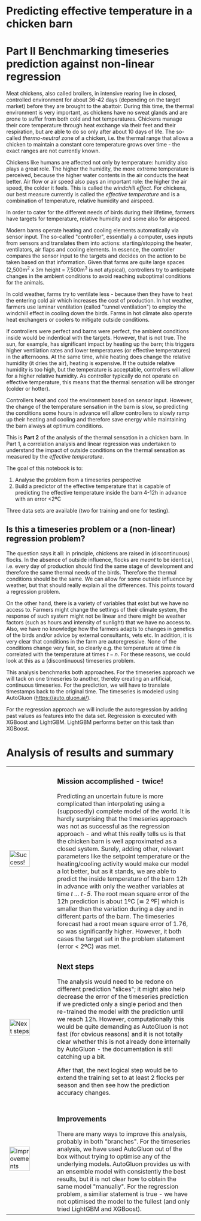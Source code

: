 # Predicting effective temperature in a chicken barn 
# Part II Benchmarking timeseries prediction against non-linear regression

Meat chickens, also called broilers, in intensive rearing live in closed, controlled environment for about 36-42 days (depending on the target market) before they are brought to the abattoir. During this time, the thermal environment is very important, as chickens have no sweat glands and are prone to suffer from both cold and hot temperatures. Chickens manage their core temperature through heat exchange via their feet and their respiration, but are able to do so only after about 10 days of life. The so-called *thermo-neutral* zone of a chicken, i.e. the thermal range that allows a chicken to maintain a constant core temperature grows over time - the exact ranges are not currently known.

Chickens like humans are affected not only by temperature: humidity also plays a great role. The higher the humidity, the more extreme temperature is perceived, because the higher water contents in the air conducts the heat better. Air flow or air speed also pays an important role: the higher the air speed, the colder it feels. This is called the *windchill effect*. For chickens, our best measure currently is called the *effective temperature* and is a combination of temperature, relative humidity and airspeed.

In order to cater for the different needs of birds during their lifetime, farmers have targets for temperature, relative humidity and some also for airspeed.

Modern barns operate heating and cooling elements automatically via sensor input. The so-called "controller", essentially a computer, uses inputs from sensors and translates them into actions: starting/stopping the heater, ventilators, air flaps and cooling elements. In essence, the controller compares the sensor input to the targets and decides on the action to be taken based on that information. Given that farms are quite large spaces (2,500m$^2$ x 3m height = 7,500m$^3$ is not atypical), controllers try to anticipate changes in the ambient conditions to avoid reaching suboptimal conditions for the animals.

In cold weather, farms try to ventilate less - because then they have to heat the entering cold air which increases the cost of production. In hot weather, farmers use laminar ventilation (called "tunnel ventilation") to employ the windchill effect in cooling down the birds. Farms in hot climate also operate heat exchangers or coolers to mitigate outside conditions.

If controllers were perfect and barns were perfect, the ambient conditions inside would be indentical with the targets. However, that is not true. The sun, for example, has significant impact by heating up the barn; this triggers higher ventilation rates and lower temperatures (or effective temperatures) in the afternoons. At the same time, while heating does change the relative humidity (it dries the air), heating is expensive. If the outside relative humidity is too high, but the temperature is acceptable, controllers will allow for a higher relative humidity. As controller typically do not operate on effective temperature, this means that the thermal sensation will be stronger (colder or hotter).

Controllers heat and cool the environment based on sensor input. However, the change of the temperature sensation in the barn is slow, so predicting the conditions some hours in advance will allow controllers to slowly ramp up their heating and cooling and therefore save energy while maintaining the barn always at optimum conditions.

This is **Part 2** of the analysis of the thermal sensation in a chicken barn. In Part 1, a correlation analysis and linear regression was undertaken to understand the impact of outside conditions on the thermal sensation as measured by the *effective temperature*. 

The goal of this notebook is to:
1) Analyse the problem from a timeseries perspective
2) Build a predictor of the effective temperature that is capable of predicting the effective temperature inside the barn 4-12h in advance with an error <2ºC

Three data sets are available (two for training and one for testing).

## Is this a timeseries problem or a (non-linear) regression problem?

The question says it all: in principle, chickens are raised in (discontinuous) flocks. In the absence of outside influence, flocks are *meant* to be identical, i.e. every day of production should find the same stage of development and therefore the same thermal needs of the birds. Therefore the thermal conditions should be the same. We can allow for some outside influence by weather, but that should really explain all the differences. This points toward a regression problem.

On the other hand, there is a variety of variables that exist but we have no access to. Farmers might change the settings of their climate system, the response of such system might not be linear and there might be weather factors (such as hours and intensity of sunlight) that we have no access to. Also, we have no knowledge how the farmers adapts to changes in genetics of the birds and/or advice by external consultants, vets etc. In addition, it is very clear that conditions in the farm are autoregressive. None of the conditions change very fast, so clearly e.g. the temperature at time $t$ is correlated with the temperature at times $t-n$. For these reasons, we could look at this as a (discontinuous) timeseries problem.

This analysis benchmarks both approaches. For the timeseries approach we will tack on one timeseries to another, thereby creating an artificial, continuous timeseries. For the prediction, we will have to translate timestamps back to the original time. The timeseries is modeled using AutoGluon (https://auto.gluon.ai/).

For the regression approach we will include the autoregression by adding past values as features into the data set. Regression is executed with XGBoost and LightGBM. LightGBM performs better on this task than XGBoost.

# Analysis of results and summary

<table>
    <tr>
        <td><img src="https://cdn-icons-png.flaticon.com/512/9746/9746435.png" alt="Success!" width="70%" height="auto"></td>
        <td>
        <h3><b>Mission accomplished - twice!</b></h3>
        Predicting an uncertain future is more complicated than interpolating using a (supposedly) complete model of the world. It is hardly surprising that the timeseries approach was not as successful as the regression approach - and what this really tells us is that the chicken barn is well approximated as a closed system. Surely, adding other, relevant parameters like the setpoint temperature or the heating/cooling activity would make our model a lot better, but as it stands, we are able to predict the inside temperature of the barn 12h in advance with only the weather variables at time <em>t ... t-5</em>. The root mean square error of the 12h prediction is about 1ºC [&cong; 2 ºF] which is smaller than the variation during a day and in different parts of the barn. The timeseries forecast had a root mean square error of 1.76, so was significantly higher. However, it both cases the target set in the problem statement (error < 2ºC) was met.</td>
    </tr>
    <tr>
        <td><img src="https://cdn3.iconfinder.com/data/icons/business-management-part-3-2/512/40-1024.png" alt="Next steps" width="70%" height="auto"></td>
        <td>
        <h3><b>Next steps</b></h3>
        The analysis would need to be redone on different prediction "slices"; it might also help decrease the error of the timeseries prediction if we predicted only a single period and then re-trained the model with the prediction until we reach 12h. However, computationally this would be quite demanding as AutoGluon is not fast (for obvious reasons) and it is not totally clear whether this is not already done internally by AutoGluon - the documentation is still catching up a bit.

After that, the next logical step would be to extend the training set to at least 2 flocks per season and then see how the prediction accuracy changes. </td>
    </tr>
    <tr>
        <td><img src="https://cdn-icons-png.flaticon.com/512/3930/3930474.png" alt="Improvements" width="70%" height="auto"></td>
        <td>
        <h3><b>Improvements</b></h3>
        There are many ways to improve this analysis, probably in both "branches". For the timeseries analysis, we have used AutoGluon out of the box without trying to optimise any of the underlying models. AutoGluon provides us with an ensemble model with consistently the best results, but it is not clear how to obtain the same model "manually". For the regression problem, a similiar statement is true - we have not optimised the model to the fullest (and only tried LightGBM and XGBoost).</td>
    </tr>
</table>

